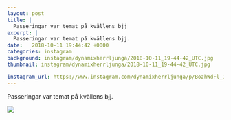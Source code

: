 ```yaml
---
layout: post
title: |
  Passeringar var temat på kvällens bjj
excerpt: |
  Passeringar var temat på kvällens bjj.
date:   2018-10-11 19:44:42 +0000
categories: instagram
background: instagram/dynamixherrljunga/2018-10-11_19-44-42_UTC.jpg
thumbnail: instagram/dynamixherrljunga/2018-10-11_19-44-42_UTC.jpg

instagram_url: https://www.instagram.com/dynamixherrljunga/p/BozhWdFl_1Q
---
```

Passeringar var temat på kvällens bjj.



<img src='{{ site.baseurl }}/instagram/dynamixherrljunga/2018-10-11_19-44-42_UTC.jpg' class='img-fluid' />
